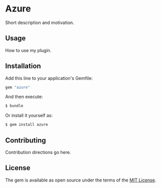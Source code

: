 # Azure
Short description and motivation.

## Usage
How to use my plugin.

## Installation
Add this line to your application's Gemfile:

```ruby
gem "azure"
```

And then execute:
```bash
$ bundle
```

Or install it yourself as:
```bash
$ gem install azure
```

## Contributing
Contribution directions go here.

## License
The gem is available as open source under the terms of the [MIT License](https://opensource.org/licenses/MIT).
